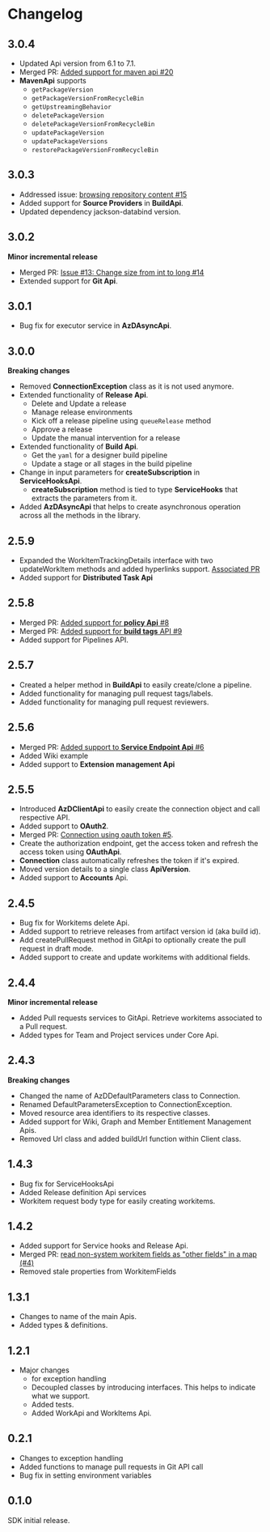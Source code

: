 # Changelog

## 3.0.4

- Updated Api version from 6.1 to 7.1.
- Merged PR: [Added support for maven api #20](https://github.com/hkarthik7/azure-devops-java-sdk/pull/20)
- **MavenApi** supports
    - `getPackageVersion`
    - `getPackageVersionFromRecycleBin`
    - `getUpstreamingBehavior`
    - `deletePackageVersion`
    - `deletePackageVersionFromRecycleBin`
    - `updatePackageVersion`
    - `updatePackageVersions`
    - `restorePackageVersionFromRecycleBin`

## 3.0.3

- Addressed issue: [browsing repository content #15](https://github.com/hkarthik7/azure-devops-java-sdk/issues/15)
- Added support for **Source Providers** in **BuildApi**.
- Updated dependency jackson-databind version.

## 3.0.2

**Minor incremental release**
- Merged PR: [Issue #13: Change size from int to long #14](https://github.com/hkarthik7/azure-devops-java-sdk/pull/14)
- Extended support for **Git Api**.

## 3.0.1

- Bug fix for executor service in **AzDAsyncApi**.

## 3.0.0

**Breaking changes**
- Removed **ConnectionException** class as it is not used anymore.  
- Extended functionality of **Release Api**.
  - Delete and Update a release
  - Manage release environments
  - Kick off a release pipeline using `queueRelease` method
  - Approve a release
  - Update the manual intervention for a release
- Extended functionality of **Build Api**.
  - Get the `yaml` for a designer build pipeline
  - Update a stage or all stages in the build pipeline
- Change in input parameters for **createSubscription** in **ServiceHooksApi**.
  - **createSubscription** method is tied to type **ServiceHooks** that extracts the parameters from it.
- Added **AzDAsyncApi** that helps to create asynchronous operation across all the methods in the library.

## 2.5.9
- Expanded the WorkItemTrackingDetails interface with two updateWorkItem
  methods and added hyperlinks support. [Associated PR](https://github.com/hkarthik7/azure-devops-java-sdk/pull/10)
- Added support for **Distributed Task Api**

## 2.5.8
- Merged PR: [Added support for **policy Api** #8](https://github.com/hkarthik7/azure-devops-java-sdk/pull/8)
- Merged PR: [Added support for **build tags** API #9](https://github.com/hkarthik7/azure-devops-java-sdk/pull/9)
- Added support for Pipelines API.

## 2.5.7
- Created a helper method in **BuildApi** to easily create/clone a pipeline.
- Added functionality for managing pull request tags/labels.
- Added functionality for managing pull request reviewers. 

## 2.5.6
- Merged PR: [Added support to **Service Endpoint Api** #6](https://github.com/hkarthik7/azure-devops-java-sdk/pull/6)
- Added Wiki example
- Added support to **Extension management Api**

## 2.5.5
- Introduced **AzDClientApi** to easily create the connection object and call respective API.
- Added support to **OAuth2**. 
- Merged PR: [Connection using oauth token #5](https://github.com/hkarthik7/azure-devops-java-sdk/pull/5).
- Create the authorization endpoint, get the access token and refresh the access token using **OAuthApi**.
- **Connection** class automatically refreshes the token if it's expired.
- Moved version details to a single class **ApiVersion**.
- Added support to **Accounts** Api.

## 2.4.5
- Bug fix for Workitems delete Api.
- Added support to retrieve releases from artifact version id (aka build id).
- Add createPullRequest method in GitApi to optionally create the pull request in draft mode.
- Added support to create and update workitems with additional fields.

## 2.4.4
**Minor incremental release**
- Added Pull requests services to GitApi. Retrieve workitems associated to a Pull request.
- Added types for Team and Project services under Core Api.

## 2.4.3

**Breaking changes**
- Changed the name of AzDDefaultParameters class to Connection.
- Renamed DefaultParametersException to ConnectionException.
- Moved resource area identifiers to its respective classes.
- Added support for Wiki, Graph and Member Entitlement Management Apis.
- Removed Url class and added buildUrl function within Client class.

## 1.4.3

- Bug fix for ServiceHooksApi
- Added Release definition Api services
- Workitem request body type for easily creating workitems.

## 1.4.2

- Added support for Service hooks and Release Api.
- Merged PR: [read non-system workitem fields as "other fields" in a map (#4)](https://github.com/hkarthik7/azure-devops-java-sdk/pull/4)
- Removed stale properties from WorkitemFields

## 1.3.1

- Changes to name of the main Apis.
- Added types & definitions.

## 1.2.1

- Major changes 
   - for exception handling
   - Decoupled classes by introducing interfaces. This helps to indicate what we support.
   - Added tests.
   - Added WorkApi and WorkItems Api.

## 0.2.1

- Changes to exception handling
- Added functions to manage pull requests in Git API call
- Bug fix in setting environment variables

## 0.1.0

SDK initial release.
